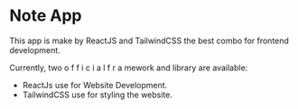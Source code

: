 # Note App

This app is make by ReactJS and TailwindCSS the best combo for frontend development.

Currently, two o f f i c i a l  f r a mework and library are available:

- ReactJs use for Website Development.
- TailwindCSS use for styling the website.
